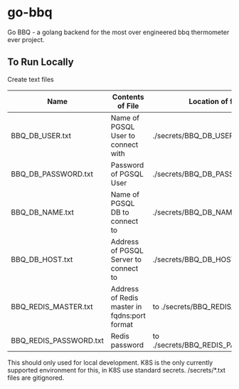 # go-bbq

Go BBQ - a golang backend for the most over engineered bbq thermometer ever project.

## To Run Locally

Create text files

| Name                   | Contents of File                             | Location of file                    |
| ---------------------- | -------------------------------------------- | ----------------------------------- |
| BBQ_DB_USER.txt        | Name of PGSQL User to connect with           | ./secrets/BBQ_DB_USER.txt           |
| BBQ_DB_PASSWORD.txt    | Password of PGSQL User                       | ./secrets/BBQ_DB_PASSWORD.txt       |
| BBQ_DB_NAME.txt        | Name of PGSQL DB to connect to               | ./secrets/BBQ_DB_NAME.txt           |
| BBQ_DB_HOST.txt        | Address of PGSQL Server to connect to        | ./secrets/BBQ_DB_HOST.txt           |
| BBQ_REDIS_MASTER.txt   | Address of Redis master in fqdns:port format | to ./secrets/BBQ_REDIS_MASTER.txt   |
| BBQ_REDIS_PASSWORD.txt | Redis password                               | to ./secrets/BBQ_REDIS_PASSWORD.txt |

This should only used for local development. K8S is the only currently supported environment for this, in K8S use standard secrets. /secrets/\*.txt files are gitignored.
